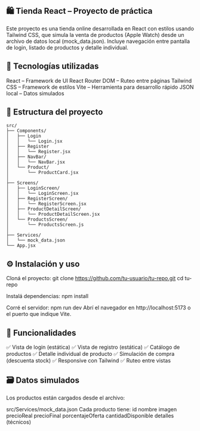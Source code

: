 ##  🛍️ Tienda React – Proyecto de práctica
Este proyecto es una tienda online desarrollada en React con estilos usando Tailwind CSS, que simula la venta de productos (Apple Watch) desde un archivo de datos local (mock_data.json). Incluye navegación entre pantalla de login, listado de productos y detalle individual.

##  🚀 Tecnologías utilizadas
React – Framework de UI
React Router DOM – Ruteo entre páginas
Tailwind CSS – Framework de estilos
Vite – Herramienta para desarrollo rápido
JSON local – Datos simulados

## 📁 Estructura del proyecto
```plaintext
src/
├── Components/  
│   ├── Login  
│   │   └── Login.jsx  
│   ├── Register  
│   │   └── Register.jsx  
│   ├── NavBar/  
│   │   └── NavBar.jsx  
│   └── Product/  
│       └── ProductCard.jsx  
│
├── Screens/  
│   ├── LoginScreen/  
│   │   └── LoginScreen.jsx  
│   ├── RegisterScreen/  
│   │   └── RegisterScreen.jsx  
│   ├── ProductDetailScreen/  
│   │   └── ProductDetailScreen.jsx  
│   └── ProductsScreen/  
│       └── ProductsScreen.js  
│
├── Services/  
│   └── mock_data.json  
└── App.jsx  
```


## ⚙️ Instalación y uso  
Cloná el proyecto:
git clone https://github.com/tu-usuario/tu-repo.git
cd tu-repo

Instalá dependencias:
npm install

Corré el servidor:
npm run dev
Abrí el navegador en http://localhost:5173 o el puerto que indique Vite.

##  📌 Funcionalidades
✅ Vista de login (estática)
✅ Vista de registro (estática)
✅ Catálogo de productos
✅ Detalle individual de producto
✅ Simulación de compra (descuenta stock)
✅ Responsive con Tailwind
✅ Ruteo entre vistas

##  🗃️ Datos simulados
Los productos están cargados desde el archivo:

src/Services/mock_data.json
Cada producto tiene:
id
nombre
imagen
precioReal
precioFinal
porcentajeOferta
cantidadDisponible
detalles (técnicos)